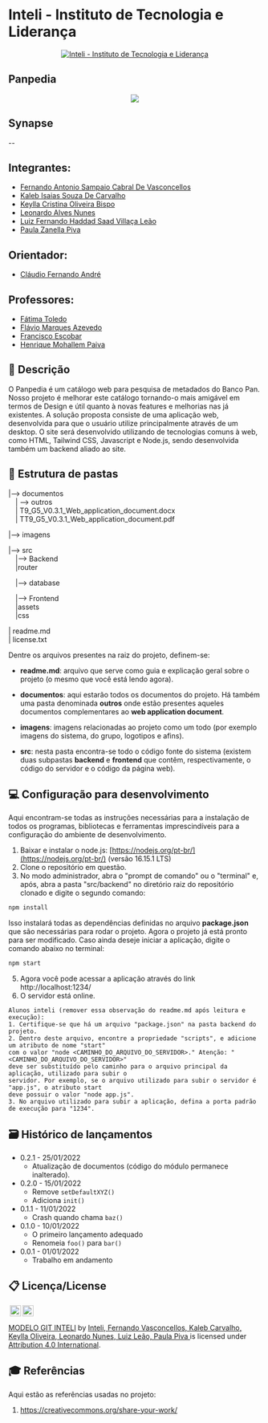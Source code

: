 # Inteli - Instituto de Tecnologia e Liderança 

<p align="center">
<a href= "https://www.inteli.edu.br/"><img src="https://s3.amazonaws.com/gupy5/production/companies/26702/career/63484/images/2022-04-28_16-56_logo.png" alt="Inteli - Instituto de Tecnologia e Liderança" border="0"></a>
</p>

## Panpedia
<p align="center">
<a href= "https://www.bancopan.com.br/"><img src="https://cdn.cookielaw.org/logos/82b81c01-85cd-4ada-9c9d-656b3e5682dd/9be12e3b-5e10-436c-826d-d0dfc661f023/9c073e0c-345d-4dae-a9c4-b55a6c15e17f/banco-pan-logo-8.png alt="Banco Pan"></a></p>

## Synapse

--

## Integrantes: 
- <a href="https://github.com/ItsVasconcellos">Fernando Antonio Sampaio Cabral De Vasconcellos</a>
- <a href="https://github.com/KalebIsaias">Kaleb Isaias Souza De Carvalho</a>
- <a href="https://github.com/y2keylla">Keylla Cristina Oliveira Bispo</a> 
- <a href="https://github.com/leonardoalves1">Leonardo Alves Nunes</a>
- <a href="https://github.com/LuizFernandoLeao">Luiz Fernando Haddad Saad Villaça Leão</a> 
- <a href="https://github.com/Paula-zp">Paula Zanella Piva</a>
  
 ## Orientador: 
- <a href="https://www.linkedin.com/in/profclaudioandre/">Cláudio Fernando André</a>
  
## Professores: 
- <a href="https://www.linkedin.com/in/fatima-toledo/">Fátima Toledo</a>
- <a href="https://www.linkedin.com/in/flaviomarquesazevedo/">Flávio Marques Azevedo</a>
- <a href="https://www.linkedin.com/in/francisco-escobar/">Francisco Escobar</a>
- <a href="https://www.linkedin.com/in/henrique-mohallem-paiva-6854b460/">Henrique Mohallem Paiva</a>



  

## 📝 Descrição

O Panpedia é um catálogo web para pesquisa de metadados do Banco Pan. Nosso projeto é melhorar este catálogo tornando-o mais amigável em termos de Design e útil quanto à novas features e melhorias nas já existentes. A solução proposta consiste de uma aplicação web, desenvolvida para que o usuário utilize principalmente através de um desktop. O site será desenvolvido utilizando de tecnologias comuns à web, como HTML, Tailwind CSS, Javascript e Node.js, sendo desenvolvida também um backend aliado ao site.
  
## 📁 Estrutura de pastas

|--> documentos<br>
  &emsp;| --> outros <br>
  &emsp;| T9_G5_V0.3.1_Web_application_document.docx<br>
  &emsp;| TT9_G5_V0.3.1_Web_application_document.pdf<br>
  
|--> imagens<br>
  
|--> src<br>
  &emsp;|--> Backend<br>
  &emsp;|router<br>
  
  &emsp;|--> database<br>
  
  &emsp;|--> Frontend<br>
  &emsp;|assets<br>
  &emsp;|css<br>
  
| readme.md<br>
| license.txt

Dentre os arquivos presentes na raiz do projeto, definem-se:

- <b>readme.md</b>: arquivo que serve como guia e explicação geral sobre o projeto (o mesmo que você está lendo agora).

- <b>documentos</b>: aqui estarão todos os documentos do projeto. Há também uma pasta denominada <b>outros</b> onde estão presentes aqueles documentos complementares ao <b>web application document</b>.

- <b>imagens</b>: imagens relacionadas ao projeto como um todo (por exemplo imagens do sistema, do grupo, logotipos e afins).

- <b>src</b>: nesta pasta encontra-se todo o código fonte do sistema (existem duas subpastas <b>backend</b> e <b>frontend</b> que contêm, respectivamente, o código do servidor e o código da página web).

## 💻 Configuração para desenvolvimento

Aqui encontram-se todas as instruções necessárias para a instalação de todos os programas, bibliotecas e ferramentas imprescindíveis para a configuração do ambiente de desenvolvimento.

1.  Baixar e instalar o node.js:  [https://nodejs.org/pt-br/](https://nodejs.org/pt-br/) (versão 16.15.1 LTS)
2. Clone o repositório em questão.
3.  No modo administrador, abra o "prompt de comando" ou o "terminal" e, após,  abra a pasta "src/backend" no diretório raiz do repositório clonado e digite o segundo comando:

```sh
npm install
```

Isso instalará todas as dependências definidas no arquivo <b>package.json</b> que são necessárias para rodar o projeto. Agora o projeto já está pronto para ser modificado. Caso ainda deseje iniciar a aplicação, digite o comando abaixo no terminal:

```sh
npm start
```
5. Agora você pode acessar a aplicação através do link http://localhost:1234/
6. O servidor está online.


```
Alunos inteli (remover essa observação do readme.md após leitura e execução):
1. Certifique-se que há um arquivo "package.json" na pasta backend do projeto.
2. Dentro deste arquivo, encontre a propriedade "scripts", e adicione um atributo de nome "start"
com o valor "node <CAMINHO_DO_ARQUIVO_DO_SERVIDOR>." Atenção: "<CAMINHO_DO_ARQUIVO_DO_SERVIDOR>" 
deve ser substituído pelo caminho para o arquivo principal da aplicação, utilizado para subir o
servidor. Por exemplo, se o arquivo utilizado para subir o servidor é "app.js", o atributo start
deve possuir o valor "node app.js".
3. No arquivo utilizado para subir a aplicação, defina a porta padrão de execução para "1234".
````

## 🗃 Histórico de lançamentos

* 0.2.1 - 25/01/2022
    * Atualização de documentos (código do módulo permanece inalterado).
* 0.2.0 - 15/01/2022
    * Remove `setDefaultXYZ()`
    * Adiciona `init()`
* 0.1.1 - 11/01/2022
    * Crash quando chama `baz()`
* 0.1.0 - 10/01/2022
    * O primeiro lançamento adequado
    * Renomeia `foo()` para `bar()`
* 0.0.1 - 01/01/2022
    * Trabalho em andamento

## 📋 Licença/License

<img style="height:22px!important;margin-left:3px;vertical-align:text-bottom;" src="https://mirrors.creativecommons.org/presskit/icons/cc.svg?ref=chooser-v1"><img style="height:22px!important;margin-left:3px;vertical-align:text-bottom;" src="https://mirrors.creativecommons.org/presskit/icons/by.svg?ref=chooser-v1"><p xmlns:cc="http://creativecommons.org/ns#" xmlns:dct="http://purl.org/dc/terms/"><a property="dct:title" rel="cc:attributionURL" href="https://github.com/Spidus/Teste_Final_1">MODELO GIT INTELI</a> by <a rel="cc:attributionURL dct:creator" property="cc:attributionName" href="https://www.yggbrasil.com.br/vr">Inteli, Fernando Vasconcellos, Kaleb Carvalho, Keylla Oliveira, Leonardo Nunes, Luiz Leão, Paula Piva </a> is licensed under <a href="http://creativecommons.org/licenses/by/4.0/?ref=chooser-v1" target="_blank" rel="license noopener noreferrer" style="display:inline-block;">Attribution 4.0 International</a>.</p>

## 🎓 Referências

Aqui estão as referências usadas no projeto:

1. <https://creativecommons.org/share-your-work/>
